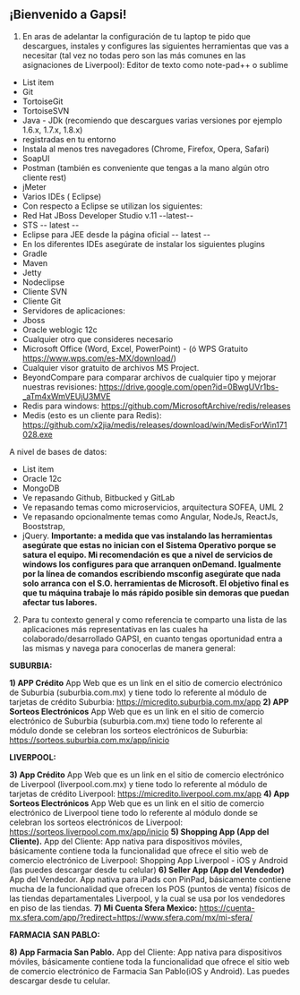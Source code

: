 
## ¡Bienvenido a Gapsi! 

 1. En aras de adelantar la configuración de tu laptop te pido que descargues, instales y configures las siguientes herramientas que vas a necesitar (tal vez no todas pero son las más comunes en las asignaciones de Liverpool):
Editor de texto como note-pad++ o sublime

 - List item
 - Git
 - TortoiseGit
 - TortoiseSVN
 - Java - JDk (recomiendo que descargues varias versiones por ejemplo 1.6.x, 1.7.x, 1.8.x)
 - registradas en tu entorno
 - Instala al menos tres navegadores (Chrome, Firefox, Opera, Safari)
 - SoapUI
 - Postman (también es conveniente que tengas a la mano algún otro cliente rest)
 - jMeter
 - Varios IDEs ( Eclipse)
 - Con respecto a Eclipse se utilizan los siguientes:
 - Red Hat JBoss Developer Studio v.11 --latest--
 - STS -- latest --
 - Eclipse para JEE desde la página oficial -- latest --
 - En los diferentes IDEs asegúrate de instalar los siguientes plugins
 - Gradle
 - Maven
 - Jetty
 - Nodeclipse
 - Cliente SVN
 - Cliente Git
 - Servidores de aplicaciones:
 - Jboss
 - Oracle weblogic 12c
 - Cualquier otro que consideres necesario
 - Microsoft Office (Word, Excel, PowerPoint) - (ó WPS Gratuito https://www.wps.com/es-MX/download/)
 - Cualquier visor gratuito de archivos MS Project.
 - BeyondCompare para comparar archivos de cualquier tipo y mejorar nuestras revisiones: https://drive.google.com/open?id=0BwgUVr1bs-_aTm4xWmVEUjU3MVE
 - Redis para windows: https://github.com/MicrosoftArchive/redis/releases
 - Medis (esto es un cliente para Redis): https://github.com/x2jia/medis/releases/download/win/MedisForWin171028.exe


A nivel de bases de datos:

 - List item
 - Oracle 12c
 - MongoDB
 - Ve repasando Github, Bitbucked y GitLab
 - Ve repasando temas como microservicios, arquitectura SOFEA, UML 2
 - Ve repasando opcionalmente temas como Angular, NodeJs, ReactJs, Booststrap, 
 - jQuery.
 **Importante: a medida que vas instalando las herramientas asegúrate que estas no inician con el Sistema Operativo porque se satura el equipo. Mi recomendación es que a nivel de servicios de windows los configures para que arranquen onDemand. Igualmente por la línea de comandos escribiendo msconfig asegúrate que nada solo arranca con el S.O. herramientas de Microsoft. El objetivo final es que tu máquina trabaje lo más rápido posible sin demoras que puedan afectar tus labores.** 
 
2. Para tu contexto general y como referencia te comparto una lista de las aplicaciones más representativas en las cuales ha colaborado/desarrollado GAPSI, en cuanto tengas oportunidad entra a las mismas y navega para conocerlas de manera general:
 
**SUBURBIA:**
 
**1) APP Crédito**
App Web que es un link en el sitio de comercio electrónico de Suburbia (suburbia.com.mx) y tiene todo lo referente al módulo de tarjetas de crédito Suburbia: https://micredito.suburbia.com.mx/app
**2) APP Sorteos Electrónicos**
App Web que es un link en el sitio de comercio electrónico de Suburbia (suburbia.com.mx) tiene todo lo referente al módulo donde se celebran los sorteos electrónicos de Suburbia: https://sorteos.suburbia.com.mx/app/inicio
 
**LIVERPOOL:**
 
**3) App Crédito**
App Web que es un link en el sitio de comercio electrónico de Liverpool (liverpool.com.mx) y tiene todo lo referente al módulo de tarjetas de crédito Liverpool: https://micredito.liverpool.com.mx/app
**4) App Sorteos Electrónicos**
App Web que es un link en el sitio de comercio electrónico de Liverpool tiene todo lo referente al módulo donde se celebran los sorteos electrónicos de Liverpool: https://sorteos.liverpool.com.mx/app/inicio
**5) Shopping App (App del Cliente).** 
App del Cliente: App nativa para dispositivos móviles, básicamente contiene toda la funcionalidad  que ofrece el sitio web de comercio electrónico de Liverpool: Shopping App Liverpool - iOS y Android (las puedes descargar desde tu celular) 
**6) Seller App (App del Vendedor)**
App del Vendedor. App nativa para iPads con PinPad, básicamente contiene mucha de la funcionalidad  que ofrecen los POS (puntos de venta) físicos de las tiendas departamentales Liverpool, y la cual se usa por los vendedores en piso de las tiendas. 
**7) Mi Cuenta Sfera Mexico:**
https://cuenta-mx.sfera.com/app/?redirect=https://www.sfera.com/mx/mi-sfera/  
 
 **FARMACIA SAN PABLO:**  
 
**8) App Farmacia San Pablo.** 
App del Cliente: App nativa para dispositivos móviles, básicamente contiene toda la funcionalidad  que ofrece el sitio web de comercio electrónico de Farmacia San Pablo(iOS y Android). Las puedes descargar desde tu celular.





